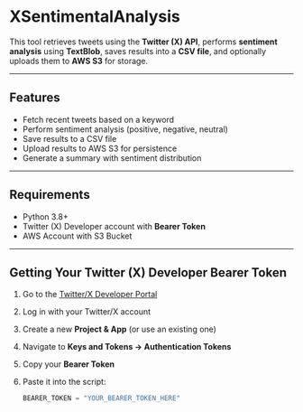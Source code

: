 # XSentimentalAnalysis

This tool retrieves tweets using the **Twitter (X) API**, performs **sentiment analysis** using **TextBlob**, saves results into a **CSV file**, and optionally uploads them to **AWS S3** for storage.  

---

## Features
- Fetch recent tweets based on a keyword  
- Perform sentiment analysis (positive, negative, neutral)  
- Save results to a CSV file  
- Upload results to AWS S3 for persistence  
- Generate a summary with sentiment distribution  

---

## Requirements

- Python 3.8+  
- Twitter (X) Developer account with **Bearer Token**  
- AWS Account with S3 Bucket  

---

## Getting Your Twitter (X) Developer Bearer Token  

1. Go to the [Twitter/X Developer Portal](https://developer.x.com/en/portal/dashboard)  
2. Log in with your Twitter/X account  
3. Create a new **Project & App** (or use an existing one)  
4. Navigate to **Keys and Tokens → Authentication Tokens**  
5. Copy your **Bearer Token**  
6. Paste it into the script:  

   ```python
   BEARER_TOKEN = "YOUR_BEARER_TOKEN_HERE"
